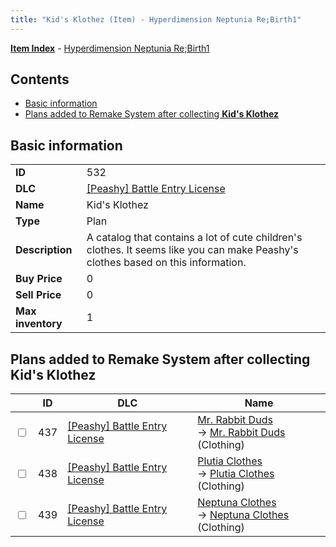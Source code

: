 ```yaml
---
title: "Kid's Klothez (Item) - Hyperdimension Neptunia Re;Birth1"
---
```


[**Item Index**](/neptunia/rb1/item/index.html) - [Hyperdimension Neptunia Re;Birth1](/neptunia/rb1)

## Contents

- [Basic information](#basic-information)
- [Plans added to Remake System after collecting **Kid's Klothez**](#plans-added-to-remake-system-after-collecting-kids-klothez)

## Basic information

|   |   |
| -- | -- |
| **ID** | 532 |
| **DLC** | [[Peashy] Battle Entry License](/neptunia/rb1/dlc/8-peashy.html) |
| **Name** | Kid's Klothez |
| **Type** | Plan |
| **Description** | A catalog that contains a lot of cute children's clothes. It seems like you can make Peashy's clothes based on this information. |
| **Buy Price** | 0 |
| **Sell Price** | 0 |
| **Max inventory** | 1 |


## Plans added to Remake System after collecting **Kid's Klothez**

|    | ID | DLC | Name |
| -- | -- | --- | ---- |
| <input type="checkbox" id="rb1-remake-8-437" class="trackbox" /> | 437 | [[Peashy] Battle Entry License](/neptunia/rb1/dlc/8-peashy.html) | [Mr. Rabbit Duds](/neptunia/rb1/remake/8-437-mr-rabbit-duds.html)<br /> → [Mr. Rabbit Duds](/neptunia/rb1/item/8-2878-mr-rabbit-duds.html) (Clothing) |
| <input type="checkbox" id="rb1-remake-8-438" class="trackbox" /> | 438 | [[Peashy] Battle Entry License](/neptunia/rb1/dlc/8-peashy.html) | [Plutia Clothes](/neptunia/rb1/remake/8-438-plutia-clothes.html)<br /> → [Plutia Clothes](/neptunia/rb1/item/8-2879-plutia-clothes.html) (Clothing) |
| <input type="checkbox" id="rb1-remake-8-439" class="trackbox" /> | 439 | [[Peashy] Battle Entry License](/neptunia/rb1/dlc/8-peashy.html) | [Neptuna Clothes](/neptunia/rb1/remake/8-439-neptuna-clothes.html)<br /> → [Neptuna Clothes](/neptunia/rb1/item/8-2880-neptuna-clothes.html) (Clothing) |
